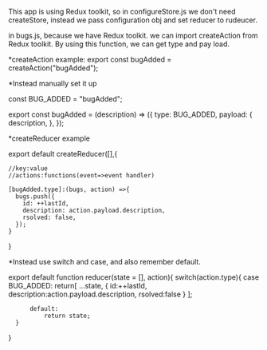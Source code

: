 This app is using Redux toolkit, so in configureStore.js we don't need createStore, instead we pass configuration obj and set reducer to rudeucer.

in bugs.js, because we have Redux toolkit. we can import createAction from Redux toolkit. By using this function, we can get type and pay load.

*createAction example:
  export const bugAdded = createAction("bugAdded");

*Instead manually set it up

  const BUG_ADDED = "bugAdded";

  export const bugAdded = (description) => ({
    type: BUG_ADDED,
    payload: {
      description,
    },
  });


*createReducer example

  export default createReducer([],{
    
    //key:value
    //actions:functions(event=>event handler)

    [bugAdded.type]:(bugs, action) =>{
      bugs.push({
        id: ++lastId,
        description: action.payload.description,
        rsolved: false,
      });
    }

  }

*Instead use switch and case, and also remember default.

  export default function reducer(state = [], action){
      switch(action.type){
          case BUG_ADDED:
          return[
              ...state,
              {
                  id:++lastId,
                  description:action.payload.description,
                  rsolved:false
              }
          ];
          
          default:
              return state;
      }
  }
